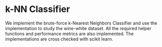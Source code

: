 # k-NN Classifier

We implement the brute-force k-Nearest Neighbors Classifier and use the implementation 
to study the wine-white dataset. All the required helper functions and performance metrics 
are also implemented. The implementations are cross checked with scikit learn.
